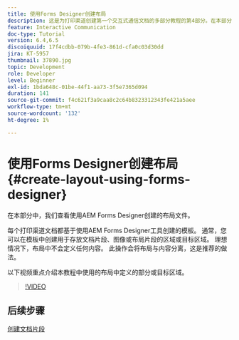 ```yaml
---
title: 使用Forms Designer创建布局
description: 这是为打印渠道创建第一个交互式通信文档的多部分教程的第4部分。在本部分中，我们查看使用AEM Forms Designer创建的布局文件。
feature: Interactive Communication
doc-type: Tutorial
version: 6.4,6.5
discoiquuid: 17f4cdbb-079b-4fe3-861d-cfa0c03d30dd
jira: KT-5957
thumbnail: 37890.jpg
topic: Development
role: Developer
level: Beginner
exl-id: 1bda648c-01be-44f1-aa73-3f5e7365d094
duration: 141
source-git-commit: f4c621f3a9caa8c2c64b8323312343fe421a5aee
workflow-type: tm+mt
source-wordcount: '132'
ht-degree: 1%

---
```


# 使用Forms Designer创建布局 {#create-layout-using-forms-designer}

在本部分中，我们查看使用AEM Forms Designer创建的布局文件。

每个打印渠道文档都基于使用AEM Forms Designer工具创建的模板。 通常，您可以在模板中创建用于存放文档片段、图像或布局片段的区域或目标区域。 理想情况下，布局中不会定义任何内容。 此操作会将布局与内容分离，这是推荐的做法。

以下视频重点介绍本教程中使用的布局中定义的部分或目标区域。

>[!VIDEO](https://video.tv.adobe.com/v/37890?quality=12&learn=on)

## 后续步骤

[创建文档片段](./create-document-fragment.md)
